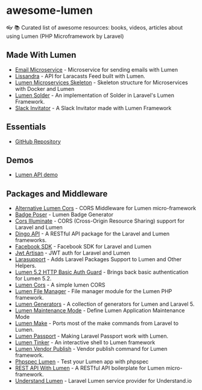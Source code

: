 # awesome-lumen

:eyeglasses: :books: Curated list of awesome resources: books, videos, articles about using Lumen (PHP Microframework by Laravel)

## Made With Lumen

- [Email Microservice](https://github.com/rlacerda83/lumen-email-microservice) - Microservice for sending emails with Lumen
- [Lissandra](https://github.com/laravelista/Lissandra) - API for Laracasts Feed built with Lumen.
- [Lumen Microservices Skeleton](https://github.com/FabrizioCafolla/microservice-lumen) - Skeleton structure for Microservices with Docker and Lumen
- [Lumen Solder](https://github.com/TechnicPack/LumenSolder) - An implementation of Solder in Laravel's Lumen Framework.
- [Slack Invitator](https://github.com/vluzrmos/lumen-slackin) - A Slack Invitator made with Lumen Framework

## Essentials

- [GitHub Repository](https://github.com/laravel/lumen)

## Demos

- [Lumen API demo](https://github.com/liyu001989/lumen-api-demo)

## Packages and Middleware

- [Alternative Lumen Cors](https://github.com/palanik/lumen-cors) - CORS Middleware for Lumen micro-framework
- [Badge Poser](https://github.com/vluzrmos/laravel-badge-poser) - Lumen Badge Generator
- [Cors Illuminate](https://github.com/neomerx/cors-illuminate) - CORS (Cross-Origin Resource Sharing) support for Laravel and Lumen
- [Dingo API](https://github.com/dingo/api) - A RESTful API package for the Laravel and Lumen frameworks.
- [Facebook SDK](https://github.com/SammyK/LaravelFacebookSdk) - Facebook SDK for Laravel and Lumen
- [Jwt Artisan](https://github.com/generationtux/jwt-artisan) - JWT auth for Laravel and Lumen
- [Larasupport](https://github.com/irazasyed/larasupport) - Adds Laravel Packages Support to Lumen and Other Helpers.
- [Lumen 5.2 HTTP Basic Auth Guard](https://github.com/arubacao/http-basic-auth-guard) - Brings back basic authentication for Lumen 5.2.
- [Lumen Cors](https://github.com/vluzrmos/lumen-cors) - A simple lumen CORS
- [Lumen File Manager](https://github.com/nordsoftware/lumen-file-manager) - File manager module for the Lumen PHP framework.
- [Lumen Generators](https://github.com/webNeat/lumen-generators) - A collection of generators for Lumen and Laravel 5.
- [Lumen Maintenance Mode](https://github.com/rdehnhardt/lumen-maintenance-mode) - Define Lumen Application Maintenance Mode
- [Lumen Make](https://github.com/michaelbonds/lumen-make) - Ports most of the make commands from Laravel to Lumen.
- [Lumen Passport](https://github.com/dusterio/lumen-passport) - Making Laravel Passport work with Lumen.
- [Lumen Tinker](https://github.com/vluzrmos/lumen-tinker) - An interactive shell to Lumen framework
- [Lumen Vendor Publish](https://github.com/laravelista/lumen-vendor-publish) - Vendor publish command for Lumen framework.
- [Phpspec Lumen](https://github.com/pmartelletti/phpspec-lumen) - Test your Lumen app with phpspec
- [REST API With Lumen](https://github.com/hasib32/rest-api-with-lumen) - A RESTful API boilerplate for Lumen micro-framework.
- [Understand Lumen](https://github.com/understand/understand-lumen) - Laravel Lumen service provider for Understand.io
